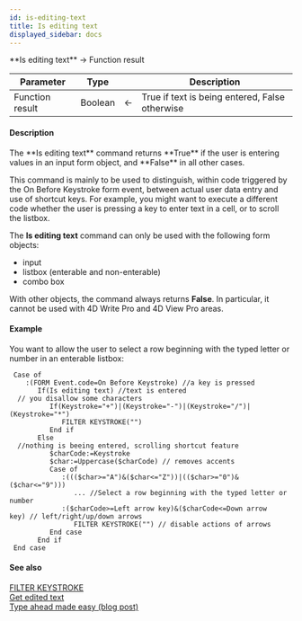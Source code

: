 ```yaml
---
id: is-editing-text
title: Is editing text
displayed_sidebar: docs
---
```


<!--REF #_command_.Is editing text.Syntax-->**Is editing text**  -> Function result<!-- END REF-->
<!--REF #_command_.Is editing text.Params-->
| Parameter | Type |  | Description |
| --- | --- | --- | --- |
| Function result | Boolean | <- | True if text is being entered, False otherwise |

<!-- END REF-->

#### Description 

<!--REF #_command_.Is editing text.Summary-->The **Is editing text** command returns **True** if the user is entering values in an input form object, and **False** in all other cases.<!-- END REF--> 

This command is mainly to be used to distinguish, within code triggered by the On Before Keystroke form event, between actual user data entry and use of shortcut keys. For example, you might want to execute a different code whether the user is pressing a key to enter text in a cell, or to scroll the listbox.

The **Is editing text** command can only be used with the following form objects:

* input
* listbox (enterable and non-enterable)
* combo box

With other objects, the command always returns **False**. In particular, it cannot be used with 4D Write Pro and 4D View Pro areas.

#### Example 

You want to allow the user to select a row beginning with the typed letter or number in an enterable listbox:

```4d
 Case of
    :(FORM Event.code=On Before Keystroke) //a key is pressed
       If(Is editing text) //text is entered
  // you disallow some characters
          If(Keystroke="+")|(Keystroke="-")|(Keystroke="/")|(Keystroke="*")
             FILTER KEYSTROKE("")
          End if
       Else
  //nothing is beeing entered, scrolling shortcut feature
          $charCode:=Keystroke
          $char:=Uppercase($charCode) // removes accents
          Case of
             :((($char>="A")&($char<="Z"))|(($char>="0")&($char<="9")))
                ... //Select a row beginning with the typed letter or number
             :($charCode>=Left arrow key)&($charCode<=Down arrow key) // left/right/up/down arrows
                FILTER KEYSTROKE("") // disable actions of arrows
          End case
       End if
 End case
```

#### See also 

[FILTER KEYSTROKE](filter-keystroke.md)  
[Get edited text](get-edited-text.md)  
[Type ahead made easy (blog post)](https://blog.4d.com/type-ahead-made-easy/)  